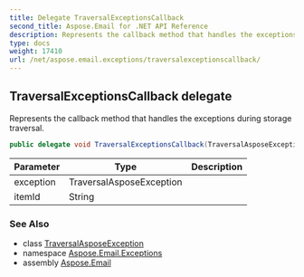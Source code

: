 ```yaml
---
title: Delegate TraversalExceptionsCallback
second_title: Aspose.Email for .NET API Reference
description: Represents the callback method that handles the exceptions during storage traversal
type: docs
weight: 17410
url: /net/aspose.email.exceptions/traversalexceptionscallback/
---
```

## TraversalExceptionsCallback delegate

Represents the callback method that handles the exceptions during storage traversal.

```csharp
public delegate void TraversalExceptionsCallback(TraversalAsposeException exception, string itemId);
```

| Parameter | Type | Description |
| --- | --- | --- |
| exception | TraversalAsposeException |  |
| itemId | String |  |

### See Also

* class [TraversalAsposeException](../traversalasposeexception/)
* namespace [Aspose.Email.Exceptions](../../aspose.email.exceptions/)
* assembly [Aspose.Email](../../)


